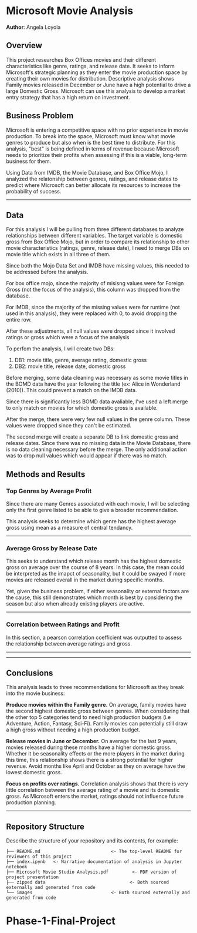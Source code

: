 # Microsoft Movie Analysis

**Author**: Angela Loyola

## Overview

This project researches Box Offices movies and their different characteristics like genre, ratings, and release date. It seeks to inform Microsoft's strategic planning as they enter the movie production space by creating their own movies for distribution. Descriptive analysis shows Family movies released in December or June have a high potential to drive a large Domestic Gross. Microsoft can use this analysis to develop a market entry strategy that has a high return on investment. 


## Business Problem

Microsoft is entering a competitive space with no prior experience in movie production. To break into the space, Microsoft must know what movie genres to produce but also when is the best time to distribute. For this analysis, "best" is being defined in terms of revenue because Microsoft needs to prioritize their profits when assessing if this is a viable, long-term business for them. 

Using Data from IMDB, the Movie Database, and Box Office Mojo,  I analyzed the relatonship between genres, ratings, and release dates to predict where Microsoft can better allocate its resources to increase the probability of success. 

***

## Data 

For this analysis I will be pulling from three different databases to analyze relationships between different variables. The target variable is domestic gross from Box Office Mojo, but in order to compare its relationship to other movie characteristics (ratings, genre, release date), I need to merge DBs on movie title which exists in all three of them. 

Since both the Mojo Data Set and IMDB have missing values, this needed to be addressed before the analysis.

For box office mojo, since the majority of misisng values were for Foreign Gross (not the focus of the analysis), this column was dropped from the database. 

For IMDB, since the majority of the missing values were for runtime (not used in this analysis), they were replaced with 0, to avoid dropping the entire row. 

After these adjustments, all null values were dropped since it involved ratings or gross which were a focus of the analysis

To perfom the analysis, I will create two DBs: 
1. DB1: movie title, genre, average rating, domestic gross
2. DB2: movie title, release date, domestic gross

Before merging, some data cleaning was necessary as some movie titles in the BOMD data have the year following the title (ex: Alice in Wonderland (2010)). This could prevent a match on the IMDB data. 

Since there is significantly less BOMD data avaliable, I've used a left merge to only match on movies for which domestic gross is available. 

After the merge, there were very few null values in the genre column. These values were dropped since they can't be estimated. 

The second merge will create a separate DB to link domestic gross and release dates. Since there was no missing data in the Movie Database, there is no data cleaning necessary before the merge. The only additional action was to drop null values which would appear if there was no match. 

## Methods and Results

### Top Genres by Average Profit

Since there are many Genres associated with each movie, I will be selecting only the first genre listed to be able to give a broader recommendation. 

This analysis seeks to determine which genre has the highest average gross using mean as a measure of central tendancy.

***
### Average Gross by Release Date 

This seeks to understand which release month has the highest domestic gross on average over the course of 8 years. In this case, the mean could be interpreted as the imapct of seasonality, but it could be swayed if more movies are released overall in the market during specific months. 

Yet, given the business problem, if either seasonality or external factors are the cause, this still demonstrates which month is best by considering the season but also when already existing players are active. 
***

### Correlation between Ratings and Profit

In this section, a pearson correlation coefficient was outputted to assess the relationship between average ratings and gross.


***

***


## Conclusions

This analysis leads to three recommendations for Microsoft as they break into the movie business:

<b>Produce movies within the Family genre.</b> On average, family movies have the second highest domestic gross between genres. When considering that the other top 5 categories tend to need high production budgets (i.e Adventure, Action, Fantasy, Sci-Fi). Family movies can potentially still draw a high gross without needing a high production budget. 

<b>Release movies in June or December.</b> On average for the last 9 years, movies released during these months have a higher domestic gross. Whether it be seasonality effects or the more players in the market during this time, this relationship shows there is a strong potential for higher revenue. Avoid months like April and October as they on average have the lowest domestic gross. 

<b>Focus on profits over ratings.</b> Correlation analysis shows that there is very little correlation between the average rating of a movie and its domestic gross. As Microsoft enters the market, ratings should not influence future production planning. 
***



## Repository Structure

Describe the structure of your repository and its contents, for example:

```
├── README.md                           <- The top-level README for reviewers of this project
├── index.ipynb   <- Narrative documentation of analysis in Jupyter notebook
├── Microsoft Movie Studio Analysis.pdf         <- PDF version of project presentation
├── zipped data                                <- Both sourced externally and generated from code
└── images                              <- Both sourced externally and generated from code
```
# Phase-1-Final-Project
